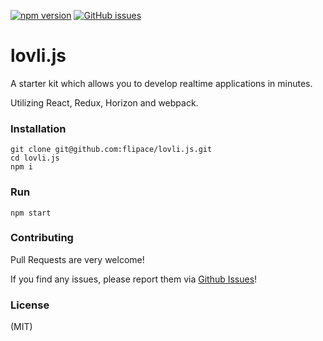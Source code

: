 [![npm version](https://badge.fury.io/js/lovli.js.svg)](https://badge.fury.io/js/lovli.js)
[![GitHub issues](https://img.shields.io/github/issues/flipace/lovli.js.svg)](https://github.com/flipace/lovli.js/issues)
# lovli.js
A starter kit which allows you to develop realtime applications in minutes.

Utilizing React, Redux, Horizon and webpack.

### Installation
```
git clone git@github.com:flipace/lovli.js.git
cd lovli.js
npm i
```

### Run
```
npm start
```

### Contributing

Pull Requests are very welcome!

If you find any issues, please report them via [Github Issues](https://github.com/flipace/lovli.js/issues)!

### License
(MIT)
